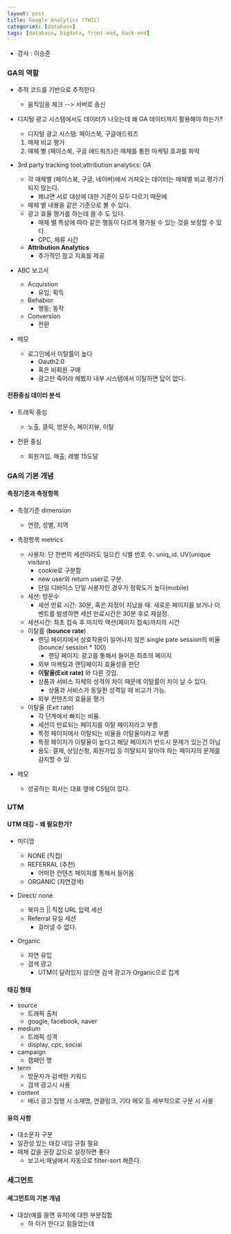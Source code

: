 ```yaml
---
layout: post
title: Google Analytics (TWIL)
categories: [database]
tags: [database, bigdata, front-end, back-end]
---
```


- 강사 : 이승준


### GA의 역할

- 추적 코드를 기반으로 추적한다
    - 움직임을 체크 --> 서버로 송신

- 디지털 광고 시스템에서도 데이터가 나오는데 왜 GA 데이터까지 활용해야 하는가?
    - 디지털 광고 시스템: 페이스북, 구글애드워즈
    1. 매체 비교 평가
    1. 매체 별 (페이스북, 구글 애드워즈)은 매체를 통한 마케팅 효과를 파악

- 3rd party tracking tool;attribution analytics: GA
    - 각 매체별 (페이스북, 구글, 네이버)에서 가져오는 데이터는 매체별 비교 평가가 되지 않는다.
        - 왜냐면 서로 대상에 대한 기준이 모두 다르기 때문에
    - 매체 별 내용을 같은 기준으로 볼 수 있다.
    - 광고 효율 평가를 하는데 쓸 수 도 있다.
        - 매체 별 특성에 따라 같은 행동이 다르게 평가될 수 있는 것을 보정할 수 있다.
        - CPC, 체류 시간
    - **Attribution Analytics**
       - 추가적인 참고 지표를 제공

- ABC 보고서
    - Acquistion
        - 유입; 획득
    - Behabior
        - 행동; 동작
    - Conversion
        - 전환
       
- 메모
    - 로그인에서 이탈률이 높다
        - Oauth2.0
        - 혹은 비회원 구매
        - 광고만 죽어라 해봤자 내부 시스템에서 이탈하면 답이 없다.
        

#### 전환중심 데이터 분석

- 트레픽 중심
    - 노출, 클릭, 방문수, 페이지뷰, 이탈
    
- 전환 중심
    - 회원가입, 매출, 레벨 15도달



### GA의 기본 개념

#### 측정기준과 측정항목
- 측정기준 dimension
    - 연령, 성별, 지역
    
- 측정항목 metrics
    - 사용자: 단 한번의 세션이라도 일으킨 식별 번호 수. uniq_id. UV(unique visitors)
        - cookie로 구분함
        - new user와 return user로 구분.
        - 단일 디바이스 단일 사용자인 경우가 정확도가 높다(mobile)
    - 세션: 방문수
        - 세션 만료 시간: 30분, 혹은 자정이 지났을 때. 새로운 페이지를 보거나 이벤트를 발생하면 세션 만료시간은 30분 후로 재설정.
    - 세션시간: 최초 접속 후 마지막 액션(페이지 접속)까지의 시간
    - 이탈률 (**bounce rate**)
        - 랜딩 페이지에서 상호작용이 일어나지 않은 single pate session의 비율 (bounce/ session * 100)
            - 랜딩 페이지: 광고를 통해서 들어온 최초의 페이지
        - 외부 마케팅과 랜딩페이지 효율성을 판단
        - **이탈율(Exit rate)** 와 다른 것임.
        - 상품과 서비스 자체의 성격의 차이 때문에 이탈률이 차이 날 수 있다.
            - 상품과 서비스가 동일한 성격일 때 비교가 가능.
        - 외부 컨텐츠의 효율을 평가
    - 이탈율 (Exit rate)
        - 각 단계에서 빠지는 비율.
        - 세션이 만료되는 페이지를 이탈 페이지라고 부름
        - 특정 페이지에서 이탈되는 비율을 이탈율이라고 부름
        - 특정 페이지가 이탈율이 높다고 해당 페이지가 반드시 문제가 있는건 아님
        - 용도: 결제, 상담신청, 회원가입 등 이탈되지 말아야 하는 페이지의 문제를 감지할 수 있    

- 메모
    - 성공하는 회사는 대표 옆에 CS팀이 있다.

   
### UTM

#### UTM 태깅 - 왜 필요한가?

- 미디엄
    - NONE (직접)
    - REFERRAL (추천)
       - 어떠한 컨텐츠 페이지를 통해서 들어옴
    - ORGANIC (자연검색)

- Direct/ none
    - 북마크 || 직접 URL 입력 세션
    - Referral 유실 세션
        - 걸러낼 수 없다.

- Organic
    - 자연 유입
    - 검색 광고
        - UTM이 달려있지 않으면 검색 광고가 Organic으로 집계


#### 태깅 형태
- source
    - 트래픽 출처
    - google, facebook, naver
- medium
    - 트래픽 성격
    - display, cpc, social
- campaign
    - 캠페인 명
- term
    - 방문자가 검색한 키워드
    - 검색 광고시 사용
- content
    - 배너 광고 집행 시 소재명, 연결링크, 기타 메모 등 세부적으로 구분 시 사용
    
#### 유의 사항
- 대소문자 구분
- 일관성 있는 태깅 네임 규칠 필요
- 매체 값을 권장 값으로 설정하면 좋다
    - 보고서:채널에서 자동으로 filter-sort 해준다.



### 세그먼트

#### 세그먼트의 기본 개념

- 대상(예를 들면 유저)에 대한 부분집합
    - 하 이거 한다고 힘들었는데
    



